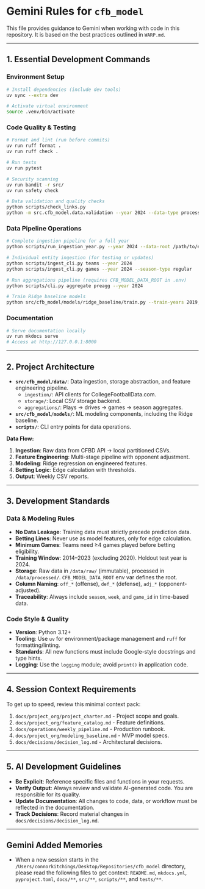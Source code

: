 # Gemini Rules for `cfb_model`

This file provides guidance to Gemini when working with code in this repository. It is based on the best practices outlined in `WARP.md`.

---

## 1. Essential Development Commands

### Environment Setup

```bash
# Install dependencies (include dev tools)
uv sync --extra dev

# Activate virtual environment
source .venv/bin/activate
```

### Code Quality & Testing

```bash
# Format and lint (run before commits)
uv run ruff format .
uv run ruff check .

# Run tests
uv run pytest

# Security scanning
uv run bandit -r src/
uv run safety check

# Data validation and quality checks
python scripts/check_links.py
python -m src.cfb_model.data.validation --year 2024 --data-type processed --deep
```

### Data Pipeline Operations

```bash
# Complete ingestion pipeline for a full year
python scripts/run_ingestion_year.py --year 2024 --data-root /path/to/external/drive

# Individual entity ingestion (for testing or updates)
python scripts/ingest_cli.py teams --year 2024
python scripts/ingest_cli.py games --year 2024 --season-type regular

# Run aggregations pipeline (requires CFB_MODEL_DATA_ROOT in .env)
python scripts/cli.py aggregate preagg --year 2024

# Train Ridge baseline models
python src/cfb_model/models/ridge_baseline/train.py --train-years 2019,2021,2022,2023 --test-year 2024
```

### Documentation

```bash
# Serve documentation locally
uv run mkdocs serve
# Access at http://127.0.0.1:8000
```

---

## 2. Project Architecture

- **`src/cfb_model/data/`**: Data ingestion, storage abstraction, and feature engineering pipeline.
  - `ingestion/`: API clients for CollegeFootballData.com.
  - `storage/`: Local CSV storage backend.
  - `aggregations/`: Plays → drives → games → season aggregates.
- **`src/cfb_model/models/`**: ML modeling components, including the Ridge baseline.
- **`scripts/`**: CLI entry points for data operations.

**Data Flow:**
1.  **Ingestion**: Raw data from CFBD API → local partitioned CSVs.
2.  **Feature Engineering**: Multi-stage pipeline with opponent adjustment.
3.  **Modeling**: Ridge regression on engineered features.
4.  **Betting Logic**: Edge calculation with thresholds.
5.  **Output**: Weekly CSV reports.

---

## 3. Development Standards

### Data & Modeling Rules
- **No Data Leakage**: Training data must strictly precede prediction data.
- **Betting Lines**: Never use as model features, only for edge calculation.
- **Minimum Games**: Teams need ≥4 games played before betting eligibility.
- **Training Window**: 2014–2023 (excluding 2020). Holdout test year is 2024.
- **Storage**: Raw data in `/data/raw/` (immutable), processed in `/data/processed/`. `CFB_MODEL_DATA_ROOT` env var defines the root.
- **Column Naming**: `off_*` (offense), `def_*` (defense), `adj_*` (opponent-adjusted).
- **Traceability**: Always include `season`, `week`, and `game_id` in time-based data.

### Code Style & Quality
- **Version**: Python 3.12+
- **Tooling**: Use `uv` for environment/package management and `ruff` for formatting/linting.
- **Standards**: All new functions must include Google-style docstrings and type hints.
- **Logging**: Use the `logging` module; avoid `print()` in application code.

---

## 4. Session Context Requirements

To get up to speed, review this minimal context pack:
1.  `docs/project_org/project_charter.md` - Project scope and goals.
2.  `docs/project_org/feature_catalog.md` - Feature definitions.
3.  `docs/operations/weekly_pipeline.md` - Production runbook.
4.  `docs/project_org/modeling_baseline.md` - MVP model specs.
5.  `docs/decisions/decision_log.md` - Architectural decisions.

---

## 5. AI Development Guidelines

- **Be Explicit**: Reference specific files and functions in your requests.
- **Verify Output**: Always review and validate AI-generated code. You are responsible for its quality.
- **Update Documentation**: All changes to code, data, or workflow must be reflected in the documentation.
- **Track Decisions**: Record material changes in `docs/decisions/decision_log.md`.

---
## Gemini Added Memories
- When a new session starts in the `/Users/connorkitchings/Desktop/Repositories/cfb_model` directory, please read the following files to get context: `README.md`, `mkdocs.yml`, `pyproject.toml`, `docs/**`, `src/**`, `scripts/**`, and `tests/**`.